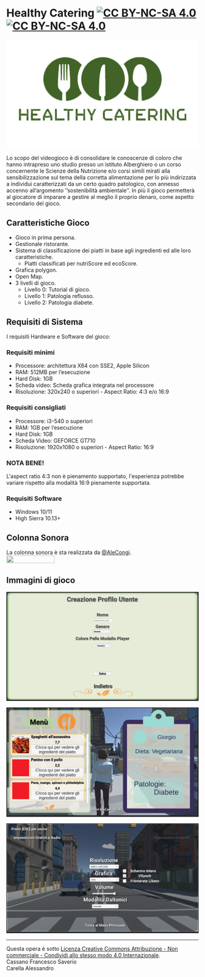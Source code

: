 # Healthy Catering [![CC BY-NC-SA 4.0][cc-by-nc-sa-shield]][cc-by-nc-sa] [![CC BY-NC-SA 4.0][cc-by-nc-sa-image]][cc-by-nc-sa]

[cc-by-nc-sa]: http://creativecommons.org/licenses/by-nc-sa/4.0/deed.it
[cc-by-nc-sa-image]: https://licensebuttons.net/l/by-nc-sa/4.0/88x31.png
[cc-by-nc-sa-shield]: https://img.shields.io/badge/License-CC%20BY--NC--SA%204.0-lightgrey.svg

<p align="center">
  <img src="doc/img/Logo_Rettangolare.png" />
</p>

Lo scopo del videogioco è di consolidare le conoscenze di coloro che hanno intrapreso uno studio presso un istituto Alberghiero o un corso concernente le Scienze della Nutrizione e/o corsi simili mirati alla sensibilizzazione sul tema della corretta alimentazione per lo più indirizzata a individui caratterizzati da un certo quadro patologico, con annesso accenno all’argomento ‘’sostenibilità ambientale’’. In più il gioco permetterà al giocatore di imparare a gestire al meglio il proprio denaro, come aspetto secondario del gioco.

## Caratteristiche Gioco

- Gioco in prima persona.
- Gestionale ristorante.
- Sistema di classificazione dei piatti in base agli ingredienti ed alle loro caratteristiche.
  - Piatti classificati per nutriScore ed ecoScore.
- Grafica polygon.
- Open Map.
- 3 livelli di gioco.
  - Livello 0: Tutorial di gioco.
  - Livello 1: Patologia reflusso.
  - Livello 2: Patologia diabete.

## Requisiti di Sistema

I requisiti Hardware e Software del gioco:

### Requisiti minimi

-	Processore: architettura X64 con SSE2, Apple Silicon
-	RAM: 512MB per l’esecuzione
-	Hard Disk: 1GB
-	Scheda video: Scheda grafica integrata nel processore
-	Risoluzione: 320x240 o superiori - Aspect Ratio: 4:3 e/o 16:9


### Requisiti consigliati

-	Processore: i3-540 o superiori
-	RAM: 1GB per l’esecuzione
-	Hard Disk: 1GB
-	Scheda Video: GEFORCE GT710
-	Risoluzione: 1920x1080 o superiori - Aspect Ratio: 16:9


### NOTA BENE!
L'aspect ratio 4:3 non è pienamento supportato, l'esperienza potrebbe variare rispetto alla modalità 16:9 pienamente supportata.



### Requisiti Software

- Windows 10/11
- High Sierra 10.13+

## Colonna Sonora
La colonna sonora è sta realizzata da [@AleCongi](https://github.com/AleCongi).<br>
 <a href="https://open.spotify.com/artist/4iiwwWtSPD6yEIKclYS0s6?si=ITua36BuQ3yJgiRAOlB20A">
<img src="doc/img/Skonjee.gif"  width=50% height=50%>
</a>

## Immagini di gioco

![Creazione Profilo Utente](doc/img/Screenshoot/CreazioneProfiloUtente.PNG "Creazione profilo utente")

![InterazioneCliente](doc/img/Screenshoot/InterazioneCliente.PNG "HUD in Game interazione cliente")

![Menu Opzioni](doc/img/Screenshoot/MenuOpzioni.PNG "HUD Menu opzioni")



---
Questa opera è sotto 
[Licenza Creative Commons Attribuzione - Non commerciale - Condividi allo stesso modo 4.0 Internazionale][cc-by-nc-sa].
<br>
Cassano Francesco Saverio<br>
Carella Alessandro
